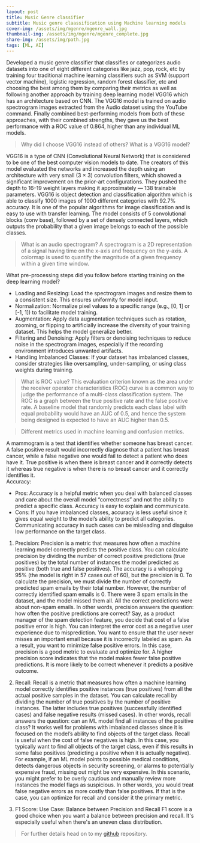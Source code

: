 ```yaml
---
layout: post
title: Music Genre classifier
subtitle: Music genre claassification using Machine learning models
cover-img: /assets/img/mgenre/mgenre_wall.jpg
thumbnail-img: /assets/img/mgenre/mgenre_complete.jpg
share-img: /assets/img/path.jpg
tags: [ML, AI]
---
```


Developed a music genre classifier that classifies or categorizes audio datasets into one of eight different categories like jazz, pop, rock, etc by training four traditional machine learning classifiers such as SVM (support vector machine), logistic regression, random forest classifier, etc and choosing the best among them by comparing their metrics as well as following another approach by training deep learning model VGG16 which has an architecture based on CNN.
The VGG16 model is trained on audio spectrogram images extracted from the Audio dataset using the YouTube command.
Finally combined best-performing models from both of these approaches, with their combined strengths, they gave us the best performance with a ROC value of 0.864, higher than any individual ML models.

> Why did I choose VGG16 instead of others? What is a VGG16 model? 

VGG16 is a type of CNN (Convolutional Neural Network) that is considered to be one of the best computer vision models to date. The creators of this model evaluated the networks and increased the depth using an architecture with very small (3 × 3) convolution filters, which showed a significant improvement on the prior-art configurations. They pushed the depth to 16–19 weight layers making it approximately — 138 trainable parameters. 
VGG16 is object detection and classification algorithm which is able to classify 1000 images of 1000 different categories with 92.7% accuracy. It is one of the popular algorithms for image classification and is easy to use with transfer learning.
The model consists of 5 convolutional blocks (conv base), followed by a set of densely connected layers, which outputs the probability that a given image belongs to each of the possible classes.

 
> What is an audio spectrogram?
A spectrogram is a 2D representation of a signal having time on the x-axis and frequency on the y-axis. A colormap is used to quantify the magnitude of a given frequency within a given time window.

What pre-processing steps did you follow before starting training on the deep learning model?
* Loading and Resizing: Load the spectrogram images and resize them to a consistent size. This ensures uniformity for model input.
* Normalization: Normalize pixel values to a specific range (e.g., [0, 1] or [-1, 1]) to facilitate model training.
* Augmentation: Apply data augmentation techniques such as rotation, zooming, or flipping to artificially increase the diversity of your training dataset. This helps the model generalize better.
* Filtering and Denoising: Apply filters or denoising techniques to reduce noise in the spectrogram images, especially if the recording environment introduces unwanted artifacts.
* Handling Imbalanced Classes: If your dataset has imbalanced classes, consider strategies like oversampling, under-sampling, or using class weights during training.

> What is ROC value?
This evaluation criterion known as the area under the receiver operator characteristics (ROC) curve is a common way to judge the performance of a multi-class classification system. The ROC is a graph between the true positive rate and the false positive rate. A baseline model that randomly predicts each class label with equal probability would have an AUC of 0.5, and hence the system being designed is expected to have an AUC higher than 0.5.

> Different metrics used in machine learning and confusion metrics.

A mammogram is a test that identifies whether someone has breast cancer. A false positive result would incorrectly diagnose that a patient has breast cancer, while a false negative one would fail to detect a patient who does have it. True positive is when there is breast cancer and it correctly detects it whereas true negative is when there is no breast cancer and it correctly identifies it.  
Accuracy:
* Pros: Accuracy is a helpful metric when you deal with balanced classes and care about the overall model “correctness” and not the ability to predict a specific class. Accuracy is easy to explain and communicate. 
* Cons: If you have imbalanced classes, accuracy is less useful since it gives equal weight to the model’s ability to predict all categories. Communicating accuracy in such cases can be misleading and disguise low performance on the target class.

                                                            
1. Precision:
Precision is a metric that measures how often a machine learning model correctly predicts the positive class. You can calculate precision by dividing the number of correct positive predictions (true positives) by the total number of instances the model predicted as positive (both true and false positives).
The accuracy is a whopping 95% (the model is right in 57 cases out of 60), but the precision is 0. To calculate the precision, we must divide the number of correctly predicted spam emails by their total number. However, the number of correctly identified spam emails is 0. There were 3 spam emails in the dataset, and the model missed them all. All the correct predictions were about non-spam emails.
In other words, precision answers the question: how often the positive predictions are correct?
Say, as a product manager of the spam detection feature, you decide that cost of a false positive error is high. You can interpret the error cost as a negative user experience due to misprediction. You want to ensure that the user never misses an important email because it is incorrectly labeled as spam. As a result, you want to minimize false positive errors. 
In this case, precision is a good metric to evaluate and optimize for. A higher precision score indicates that the model makes fewer false positive predictions. It is more likely to be correct whenever it predicts a positive outcome.
                                                                     
2. Recall:
Recall is a metric that measures how often a machine learning model correctly identifies positive instances (true positives) from all the actual positive samples in the dataset. You can calculate recall by dividing the number of true positives by the number of positive instances. The latter includes true positives (successfully identified cases) and false negative results (missed cases).
In other words, recall answers the question: can an ML model find all instances of the positive class?
It works well for problems with imbalanced classes since it is focused on the model’s ability to find objects of the target class.
Recall is useful when the cost of false negatives is high. 
In this case, you typically want to find all objects of the target class, even if this results in some false positives (predicting a positive when it is actually negative).
For example, if an ML model points to possible medical conditions, detects dangerous objects in security screening, or alarms to potentially expensive fraud, missing out might be very expensive. In this scenario, you might prefer to be overly cautious and manually review more instances the model flags as suspicious. 
In other words, you would treat false negative errors as more costly than false positives. If that is the case, you can optimize for recall and consider it the primary metric.
                                                                  
3. F1 Score:
Use Case: Balance between Precision and Recall
F1 score is a good choice when you want a balance between precision and recall. It's especially useful when there's an uneven class distribution.

> For further details head on to my [github][1] repository.

[1]:https://github.com/Vishnuvardhanchowhan/Music-Genre-Classification-IML-Project
